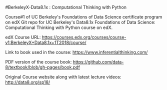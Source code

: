 #BerkeleyX-Data8.1x : Computational Thinking with Python

Course#1 of UC Berkeley's Foundations of Data Science certificate program on edX
Git repo for UC Berkeley's Data8.1x Foundations of Data Science: Computational Thinking with Python course on edX. 

edX Course URL: https://courses.edx.org/courses/course-v1:BerkeleyX+Data8.1x+1T2018/course/

Link to book used in the course: https://www.inferentialthinking.com/

PDF version of the course book: https://github.com/data-8/textbook/blob/gh-pages/book.pdf

Original Course website along with latest lecture videos: http://data8.org/sp18/
